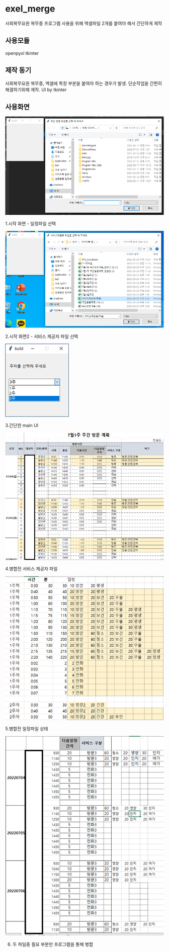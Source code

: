 # exel_merge
사회복무요원 복무중 프로그램 사용을 위해 엑셀파일 2개를 붙여야 해서 간단하게 제작

## 사용모듈

openpyxl
tkinter

## 제작 동기
사회복무요원 복무중, 엑셀에 특정 부분을 붙여야 하는 경우가 발생.
단순작업을 간편히 해결하기위해 제작.
UI by tkinter

## 사용화면

![image](photo1.png)

1.시작 화면 - 일정파일 선택

![](photo2.png)

2.시작 화면2 - 서비스 제공자 파일 선택

![](photo3.png)

3.간단한 main UI

![](photo4.png)

4.병합전 서비스 제공자 파일


![](photo5.png)

5.병합전 일정파일 상태

![](photo6.png)

6. 두 파일중 필요 부분만 프로그램을 통해 병합

